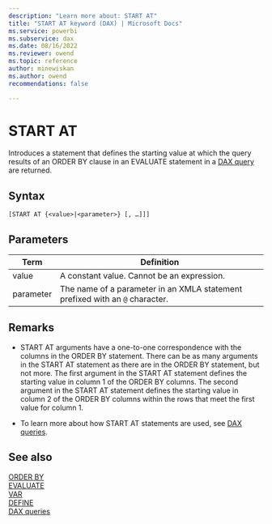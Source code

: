 ```yaml
---
description: "Learn more about: START AT"
title: "START AT keyword (DAX) | Microsoft Docs"
ms.service: powerbi 
ms.subservice: dax 
ms.date: 08/16/2022
ms.reviewer: owend
ms.topic: reference
author: minewiskan
ms.author: owend 
recommendations: false

---
```

# START AT
  
Introduces a statement that defines the starting value at which the query results of an ORDER BY clause in an EVALUATE statement in a [DAX query](dax-queries.md) are returned.

## Syntax

```dax
[START AT {<value>|<parameter>} [, …]]]  
```

## Parameters

|Term  |Definition  |
|---------|---------|
|  value     |   A constant value. Cannot be an expression.  |
|  parameter     |   The name of a parameter in an XMLA statement prefixed with an `@` character.  |

## Remarks
  
- START AT arguments have a one-to-one correspondence with the columns in the ORDER BY statement. There can be as many arguments in the START AT statement as there are in the ORDER BY statement, but not more. The first argument in the START AT statement defines the starting value in column 1 of the ORDER BY columns. The second argument in the START AT statement defines the starting value in column 2 of the ORDER BY columns within the rows that meet the first value for column 1.  

- To learn more about how START AT statements are used, see [DAX queries](dax-queries.md).
  
## See also

[ORDER BY](orderby-statement-dax.md)  
[EVALUATE](evaluate-statement-dax.md)  
[VAR](var-dax.md)  
[DEFINE](define-statement-dax.md)  
[DAX queries](dax-queries.md)  
